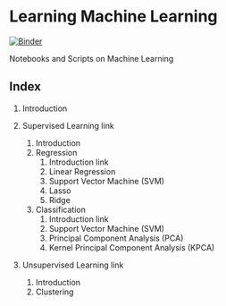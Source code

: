 # Learning Machine Learning

[![Binder](https://mybinder.org/badge_logo.svg)](https://mybinder.org/v2/gh/jmsevillam/intro_ml/HEAD)

Notebooks and Scripts on Machine Learning

## Index

1. Introduction

2. Supervised Learning link
    1. Introduction 
    1. Regression
        1. Introduction link
        1. Linear Regression 
        1. Support Vector Machine (SVM)
        1. Lasso 
        1. Ridge
    1. Classification 
        1. Introduction link
        1. Support Vector Machine (SVM) 
        1. Principal Component Analysis (PCA) 
        1. Kernel Principal Component Analysis (KPCA)
3. Unsupervised Learning link
    1. Introduction 
    1. Clustering 
